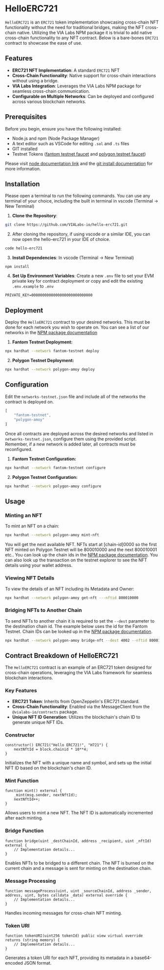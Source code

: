 # HelloERC721

`HelloERC721` is an `ERC721` token implementation showcasing cross-chain NFT functionality without the need for traditional bridges, making the NFT cross-chain native. Utilizing the VIA Labs NPM package it is trivial to add native cross-chain functionality to any NFT contract. Below is a bare-bones `ERC721` contract to showcase the ease of use. 

## Features

-   **ERC721 NFT Implementation**: A standard `ERC721` NFT
-   **Cross-Chain Functionality**: Native support for cross-chain interactions without using a bridge.
-   **VIA Labs Integration**: Leverages the VIA Labs NPM package for seamless cross-chain communication.
-   **Configurable on Multiple Networks**: Can be deployed and configured across various blockchain networks.

## Prerequisites

Before you begin, ensure you have the following installed:

-   Node.js and npm (Node Package Manager)
-   A text editor such as VSCode for editing `.sol` and `.ts` files
-   GIT installed
- Testnet Tokens ([fantom testnet faucet](https://faucet.fantom.network/) and [polygon testnet faucet](https://faucet.polygon.technology/))

Please visit [node documentation link](https://docs.npmjs.com/downloading-and-installing-node-js-and-npm) and the [git install documentation](https://git-scm.com/book/en/v2/Getting-Started-Installing-Git) for more information.

## Installation

Please open a terminal to run the following commands. You can use any terminal of your choice, including the built in terminal in vscode (Terminal -> New Terminal)

1. **Clone the Repository**:

```bash
git clone https://github.com/VIALabs-io/hello-erc721.git
```

2. After cloning the repository, if using vscode or a similar IDE, you can now open the hello-erc721 in your IDE of choice.
```bash
code hello-erc721
```

3. **Install Dependencies**:
In vscode (Terminal -> New Terminal)
```
npm install
```

4. **Set Up Environment Variables**:
   Create a new `.env` file to set your EVM private key for contract deployment or copy and edit the existing `.env.example` to `.env`
```
PRIVATE_KEY=0000000000000000000000000000
```

## Deployment

Deploy the `HelloERC721` contract to your desired networks. This must be done for each network you wish to operate on. You can see a list of our networks in the [NPM package documentation](https://github.com/VIALabs-io/contracts?tab=readme-ov-file#testnets)

1. **Fantom Testnet Deployment:**

```bash
npx hardhat --network fantom-testnet deploy
```

2. **Polygon Testnet Deployment:**

```bash
npx hardhat --network polygon-amoy deploy
```

## Configuration

Edit the `networks-testnet.json` file and include all of the networks the contract is deployed on.

```javascript
[
    "fantom-testnet",
    "polygon-amoy"
]
```

Once all contracts are deployed across the desired networks and listed in `networks-testnet.json`, configure them using the provided script. Remember, if a new network is added later, all contracts must be reconfigured.

1. **Fantom Testnet Configuration:**

```bash
npx hardhat --network fantom-testnet configure
```

2. **Polygon Testnet Configuration:**

```bash
npx hardhat --network polygon-amoy configure
```

## Usage

### Minting an NFT

To mint an NFT on a chain:

```bash
npx hardhat --network polygon-amoy mint-nft
```

You will get the next available NFT. NFTs start at [chain-id]0000 so the first NFT minted on Polygon Testnet will be 800010000 and the next 800010001 etc.. You can look up the chain ids in the [NPM package documentation](https://github.com/VIALabs-io/contracts?tab=readme-ov-file#testnets). You can also look up the transaction on the testnet explorer to see the NFT details using your wallet address.

### Viewing NFT Details

To view the details of an NFT including its Metadata and Owner:

```bash
npx hardhat --network polygon-amoy get-nft ---nftid 800010000
```

### Bridging NFTs to Another Chain

To send NFTs to another chain it is required to set the `--dest` parameter to the destination chain id. The example below uses the id for the Fantom Testnet. Chain IDs can be looked up in the [NPM package documentation](https://github.com/VIALabs-io/contracts?tab=readme-ov-file#testnets).

```bash
npx hardhat --network polygon-amoy bridge-nft --dest 4002 --nftid 800010000
```

## Contract Breakdown of HelloERC721

The `HelloERC721` contract is an example of an ERC721 token designed for cross-chain operations, leveraging the VIA Labs framework for seamless blockchain interactions.

### Key Features

- **ERC721 Token**: Inherits from OpenZeppelin's ERC721 standard.
- **Cross-Chain Functionality**: Enabled via the MessageClient from the `@vialabs-io/contracts` package.
- **Unique NFT ID Generation**: Utilizes the blockchain's chain ID to generate unique NFT IDs.

### Constructor
```solidity
constructor() ERC721("Hello ERC721!", "H721") {
    nextNftId = block.chainid * 10**4;
}
```
Initializes the NFT with a unique name and symbol, and sets up the initial NFT ID based on the blockchain's chain ID.

### Mint Function
```solidity
function mint() external {
    _mint(msg.sender, nextNftId);
    nextNftId++;
}
```
Allows users to mint a new NFT. The NFT ID is automatically incremented after each minting.

### Bridge Function
```solidity
function bridge(uint _destChainId, address _recipient, uint _nftId) external {
    // Implementation details...
}
```
Enables NFTs to be bridged to a different chain. The NFT is burned on the current chain and a message is sent for minting on the destination chain.

### Message Processing
```solidity
function messageProcess(uint, uint _sourceChainId, address _sender, address, uint, bytes calldata _data) external override {
    // Implementation details...
}
```
Handles incoming messages for cross-chain NFT minting.

### Token URI
```solidity
function tokenURI(uint256 tokenId) public view virtual override returns (string memory) {
    // Implementation details...
}
```
Generates a token URI for each NFT, providing its metadata in a base64-encoded JSON format.
